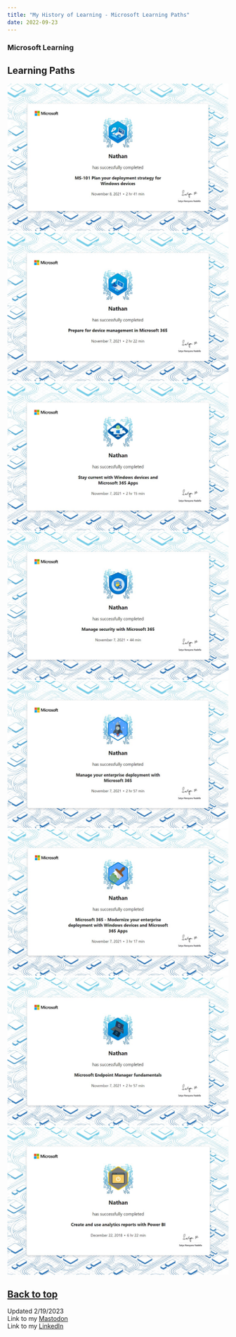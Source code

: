 ```yaml
---
title: "My History of Learning - Microsoft Learning Paths"
date: 2022-09-23
---
```

### Microsoft Learning

## Learning Paths

![Image](https://github.com/Nathan1824/Blog-Post-Dev/blob/main/_pictures/LP/MS-101_Plan_Your_Deployment.jpg?raw=true)
![Image](https://github.com/Nathan1824/Blog-Post-Dev/blob/main/_pictures/LP/Prepare_for_Device_Management.jpg?raw=true)
![Image](https://github.com/Nathan1824/Blog-Post-Dev/blob/main/_pictures/LP/Stay_Current_with_Windows.jpg?raw=true)
![Image](https://github.com/Nathan1824/Blog-Post-Dev/blob/main/_pictures/LP/Manage_Security_with_M365.jpg?raw=true)
![Image](https://github.com/Nathan1824/Blog-Post-Dev/blob/main/_pictures/LP/Manage_Your_Enterprise.jpg?raw=true)
![Image](https://github.com/Nathan1824/Blog-Post-Dev/blob/main/_pictures/LP/M365_Modernize_Your_Ent.jpg?raw=true)
![Image](https://github.com/Nathan1824/Blog-Post-Dev/blob/main/_pictures/LP/MEM_Fundamentals.jpg?raw=true)
![Image](https://github.com/Nathan1824/Blog-Post-Dev/blob/main/_pictures/LP/Create_Use_PowerBI.jpg?raw=true)

<a href="#top">Back to top</a>
---
Updated 2/19/2023\
Link to my <a rel="me" href="https://tech.lgbt/@NathanHamblin_MI6">Mastodon</a>\
Link to my <a rel="me" href="https://www.linkedin.com/in/nathan-hamblin">LinkedIn</a>